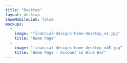 ```yaml
---
title: "Desktop"
layout: desktop
showMobileLink: false
mockups:
  -
    image: "financial-designs-home-desktop_v4.jpg"
    title: "Home Page"
  -
    image: "financial-designs-home-desktop_v4B.jpg"
    title: "Home Page - Account in Blue Bar"
---
```

